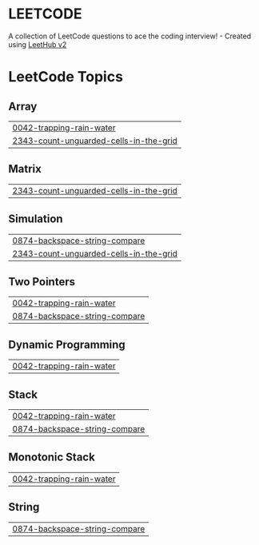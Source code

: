 # LEETCODE
A collection of LeetCode questions to ace the coding interview! - Created using [LeetHub v2](https://github.com/arunbhardwaj/LeetHub-2.0)

<!---LeetCode Topics Start-->
# LeetCode Topics
## Array
|  |
| ------- |
| [0042-trapping-rain-water](https://github.com/alphaorderly/LEETCODE/tree/master/0042-trapping-rain-water) |
| [2343-count-unguarded-cells-in-the-grid](https://github.com/alphaorderly/LEETCODE/tree/master/2343-count-unguarded-cells-in-the-grid) |
## Matrix
|  |
| ------- |
| [2343-count-unguarded-cells-in-the-grid](https://github.com/alphaorderly/LEETCODE/tree/master/2343-count-unguarded-cells-in-the-grid) |
## Simulation
|  |
| ------- |
| [0874-backspace-string-compare](https://github.com/alphaorderly/LEETCODE/tree/master/0874-backspace-string-compare) |
| [2343-count-unguarded-cells-in-the-grid](https://github.com/alphaorderly/LEETCODE/tree/master/2343-count-unguarded-cells-in-the-grid) |
## Two Pointers
|  |
| ------- |
| [0042-trapping-rain-water](https://github.com/alphaorderly/LEETCODE/tree/master/0042-trapping-rain-water) |
| [0874-backspace-string-compare](https://github.com/alphaorderly/LEETCODE/tree/master/0874-backspace-string-compare) |
## Dynamic Programming
|  |
| ------- |
| [0042-trapping-rain-water](https://github.com/alphaorderly/LEETCODE/tree/master/0042-trapping-rain-water) |
## Stack
|  |
| ------- |
| [0042-trapping-rain-water](https://github.com/alphaorderly/LEETCODE/tree/master/0042-trapping-rain-water) |
| [0874-backspace-string-compare](https://github.com/alphaorderly/LEETCODE/tree/master/0874-backspace-string-compare) |
## Monotonic Stack
|  |
| ------- |
| [0042-trapping-rain-water](https://github.com/alphaorderly/LEETCODE/tree/master/0042-trapping-rain-water) |
## String
|  |
| ------- |
| [0874-backspace-string-compare](https://github.com/alphaorderly/LEETCODE/tree/master/0874-backspace-string-compare) |
<!---LeetCode Topics End-->